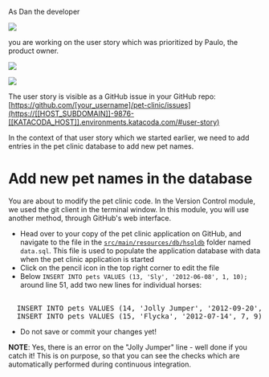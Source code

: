 As Dan the developer

![](/online-devops-dojo/assets/online-devops-dojo/continuous-integration/dan.png)

 you are working on the user story which was prioritized by Paulo, the product owner.

![](/online-devops-dojo/assets/online-devops-dojo/continuous-integration/paulo.png)

![](/online-devops-dojo/assets/online-devops-dojo/continuous-integration/user-story.png)

The user story is visible as a GitHub issue in your GitHub repo: [https://github.com/[your_username]/pet-clinic/issues](https://[[HOST_SUBDOMAIN]]-9876-[[KATACODA_HOST]].environments.katacoda.com/#user-story)

In the context of that user story which we started earlier, we need to add entries in the pet clinic database to add new pet names.

# Add new pet names in the database

You are about to modify the pet clinic code. In the Version Control module, we used the git client in the terminal window. In this module, you will use another method, through GitHub's web interface.

* Head over to your copy of the pet clinic application on GitHub, and navigate to the file in the [`src/main/resources/db/hsqldb`](https://[[HOST_SUBDOMAIN]]-9876-[[KATACODA_HOST]].environments.katacoda.com/#datasql) folder named `data.sql`. This file is used to populate the application database with data when the pet clinic application is started
* Click on the pencil icon in the top right corner to edit the file
* Below `INSERT INTO pets VALUES (13, 'Sly', '2012-06-08', 1, 10);` around line 51, add two new lines for individual horses:
<pre class="file" data-target="clipboard">

  INSERT INTO pets VALUES (14, 'Jolly Jumper', '2012-09-20', 7, 5;
  INSERT INTO pets VALUES (15, 'Flycka', '2012-07-14', 7, 9);
</pre>
* Do not save or commit your changes yet!

**NOTE**: Yes, there is an error on the "Jolly Jumper" line - well done if you catch it! This is on purpose, so
that you can see the checks which are automatically performed during continuous integration.
